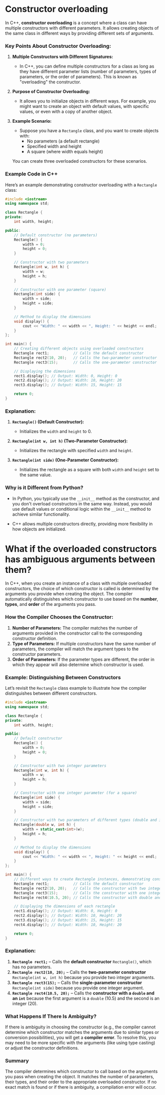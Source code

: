 # Constructor overloading

In C++, **constructor overloading** is a concept where a class can have multiple constructors with different parameters. It allows creating objects of the same class in different ways by providing different sets of arguments.

### Key Points About Constructor Overloading:

1. **Multiple Constructors with Different Signatures:** 
   - In C++, you can define multiple constructors for a class as long as they have different parameter lists (number of parameters, types of parameters, or the order of parameters). This is known as "overloading" the constructor.

2. **Purpose of Constructor Overloading:**
   - It allows you to initialize objects in different ways. For example, you might want to create an object with default values, with specific values, or even with a copy of another object.

3. **Example Scenario:** 
   - Suppose you have a `Rectangle` class, and you want to create objects with:
     - No parameters (a default rectangle)
     - Specified width and height
     - A square (where width equals height)
   
   You can create three overloaded constructors for these scenarios.

### Example Code in C++

Here’s an example demonstrating constructor overloading with a `Rectangle` class:

```cpp
#include <iostream>
using namespace std;

class Rectangle {
private:
    int width, height;

public:
    // Default constructor (no parameters)
    Rectangle() {
        width = 0;
        height = 0;
    }

    // Constructor with two parameters
    Rectangle(int w, int h) {
        width = w;
        height = h;
    }

    // Constructor with one parameter (square)
    Rectangle(int side) {
        width = side;
        height = side;
    }

    // Method to display the dimensions
    void display() {
        cout << "Width: " << width << ", Height: " << height << endl;
    }
};

int main() {
    // Creating different objects using overloaded constructors
    Rectangle rect1;           // Calls the default constructor
    Rectangle rect2(10, 20);   // Calls the two-parameter constructor
    Rectangle rect3(15);       // Calls the one-parameter constructor

    // Displaying the dimensions
    rect1.display(); // Output: Width: 0, Height: 0
    rect2.display(); // Output: Width: 10, Height: 20
    rect3.display(); // Output: Width: 15, Height: 15

    return 0;
}
```

### Explanation:

1. **`Rectangle()` (Default Constructor):**
   - Initializes the `width` and `height` to 0.
   
2. **`Rectangle(int w, int h)` (Two-Parameter Constructor):**
   - Initializes the rectangle with specified `width` and `height`.
   
3. **`Rectangle(int side)` (One-Parameter Constructor):**
   - Initializes the rectangle as a square with both `width` and `height` set to the same value.

### Why is it Different from Python?

- In Python, you typically use the `__init__` method as the constructor, and you don't overload constructors in the same way. Instead, you would use default values or conditional logic within the `__init__` method to achieve similar functionality.
  
- C++ allows multiple constructors directly, providing more flexibility in how objects are initialized.

# What if the overloaded constructors has ambiguous arguments between them?

In C++, when you create an instance of a class with multiple overloaded constructors, the choice of which constructor is called is determined by the arguments you provide when creating the object. The compiler automatically distinguishes which constructor to use based on the **number**, **types**, and **order** of the arguments you pass.

### How the Compiler Chooses the Constructor:

1. **Number of Parameters:** The compiler matches the number of arguments provided in the constructor call to the corresponding constructor definition.
2. **Type of Parameters:** If multiple constructors have the same number of parameters, the compiler will match the argument types to the constructor parameters.
3. **Order of Parameters:** If the parameter types are different, the order in which they appear will also determine which constructor is used.

### Example: Distinguishing Between Constructors

Let’s revisit the `Rectangle` class example to illustrate how the compiler distinguishes between different constructors.

```cpp
#include <iostream>
using namespace std;

class Rectangle {
private:
    int width, height;

public:
    // Default constructor
    Rectangle() {
        width = 0;
        height = 0;
    }

    // Constructor with two integer parameters
    Rectangle(int w, int h) {
        width = w;
        height = h;
    }

    // Constructor with one integer parameter (for a square)
    Rectangle(int side) {
        width = side;
        height = side;
    }

    // Constructor with two parameters of different types (double and int)
    Rectangle(double w, int h) {
        width = static_cast<int>(w);
        height = h;
    }

    // Method to display the dimensions
    void display() {
        cout << "Width: " << width << ", Height: " << height << endl;
    }
};

int main() {
    // Different ways to create Rectangle instances, demonstrating constructor overloading
    Rectangle rect1;           // Calls the default constructor
    Rectangle rect2(10, 20);   // Calls the constructor with two integer parameters
    Rectangle rect3(15);       // Calls the constructor with one integer parameter
    Rectangle rect4(10.5, 20); // Calls the constructor with double and int parameters

    // Displaying the dimensions of each rectangle
    rect1.display(); // Output: Width: 0, Height: 0
    rect2.display(); // Output: Width: 10, Height: 20
    rect3.display(); // Output: Width: 15, Height: 15
    rect4.display(); // Output: Width: 10, Height: 20

    return 0;
}
```

### Explanation:

1. **`Rectangle rect1;`** – Calls the **default constructor** `Rectangle()`, which has no parameters.
2. **`Rectangle rect2(10, 20);`** – Calls the **two-parameter constructor** `Rectangle(int w, int h)` because you provide two integer arguments.
3. **`Rectangle rect3(15);`** – Calls the **single-parameter constructor** `Rectangle(int side)` because you provide one integer argument.
4. **`Rectangle rect4(10.5, 20);`** – Calls the **constructor with a `double` and an `int`** because the first argument is a `double` (10.5) and the second is an integer (20).

### What Happens If There Is Ambiguity?

If there is ambiguity in choosing the constructor (e.g., the compiler cannot determine which constructor matches the arguments due to similar types or conversion possibilities), you will get a **compiler error**. To resolve this, you may need to be more specific with the arguments (like using type casting) or adjust the constructor definitions.

### Summary

The compiler determines which constructor to call based on the arguments you pass when creating the object. It matches the number of parameters, their types, and their order to the appropriate overloaded constructor. If no exact match is found or if there is ambiguity, a compilation error will occur.